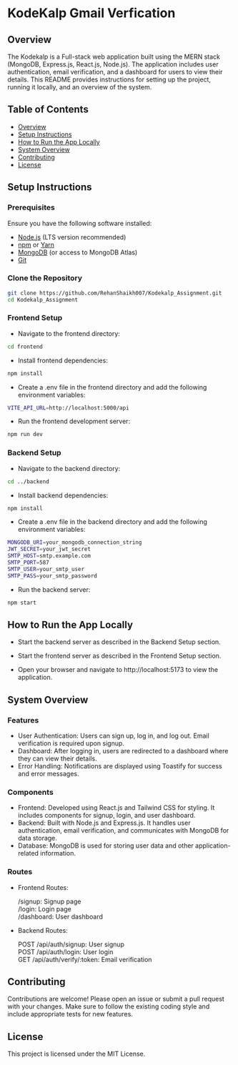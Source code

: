 # KodeKalp Gmail Verfication

## Overview

The Kodekalp is a Full-stack web application built using the MERN stack (MongoDB, Express.js, React.js, Node.js). The application includes user authentication, email verification, and a dashboard for users to view their details. This README provides instructions for setting up the project, running it locally, and an overview of the system.

## Table of Contents

- [Overview](#overview)
- [Setup Instructions](#setup-instructions)
- [How to Run the App Locally](#how-to-run-the-app-locally)
- [System Overview](#system-overview)
- [Contributing](#contributing)
- [License](#license)

## Setup Instructions

### Prerequisites

Ensure you have the following software installed:

- [Node.js](https://nodejs.org/) (LTS version recommended)
- [npm](https://www.npmjs.com/) or [Yarn](https://classic.yarnpkg.com/)
- [MongoDB](https://www.mongodb.com/) (or access to MongoDB Atlas)
- [Git](https://git-scm.com/)

### Clone the Repository

```bash
git clone https://github.com/RehanShaikh007/Kodekalp_Assignment.git
cd Kodekalp_Assignment
```

### Frontend Setup

- Navigate to the frontend directory:
```bash
cd frontend
```
- Install frontend dependencies:
```bash
npm install
```
- Create a .env file in the frontend directory and add the following environment variables:
```bash
VITE_API_URL=http://localhost:5000/api
```
- Run the frontend development server:
```bash
npm run dev
```

### Backend Setup
- Navigate to the backend directory:

```bash
cd ../backend
```
- Install backend dependencies:
```bash
npm install
```
- Create a .env file in the backend directory and add the following environment variables:

```bash
MONGODB_URI=your_mongodb_connection_string
JWT_SECRET=your_jwt_secret
SMTP_HOST=smtp.example.com
SMTP_PORT=587
SMTP_USER=your_smtp_user
SMTP_PASS=your_smtp_password
```
- Run the backend server:
```bash
npm start
```
## How to Run the App Locally

- Start the backend server as described in the Backend Setup section.

- Start the frontend server as described in the Frontend Setup section.

- Open your browser and navigate to http://localhost:5173 to view the application.

## System Overview
### Features
- User Authentication: Users can sign up, log in, and log out. Email verification is required upon signup.
- Dashboard: After logging in, users are redirected to a dashboard where they can view their details.
- Error Handling: Notifications are displayed using Toastify for success and error messages.
### Components
- Frontend: Developed using React.js and Tailwind CSS for styling. It includes components for signup, login, and user dashboard.
- Backend: Built with Node.js and Express.js. It handles user authentication, email verification, and communicates with MongoDB for data storage.
- Database: MongoDB is used for storing user data and other application-related information.
### Routes
- Frontend Routes:

   /signup: Signup page\
   /login: Login page\
   /dashboard: User dashboard
- Backend Routes:

  POST /api/auth/signup: User signup\
  POST /api/auth/login: User login\
  GET /api/auth/verify/:token: Email verification
## Contributing
Contributions are welcome! Please open an issue or submit a pull request with your changes. Make sure to follow the existing coding style and include appropriate tests for new features.

## License
This project is licensed under the MIT License.
